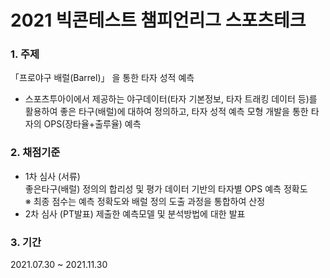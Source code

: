 # 2021 빅콘테스트 챔피언리그 스포츠테크

### 1. 주제  
「프로야구 배럴(Barrel)」 을 통한 타자 성적 예측  
- 스포츠투아이에서 제공하는 야구데이터(타자 기본정보, 타자 트래킹 데이터 등)를 활용하여 좋은 타구(배럴)에 대하여 정의하고, 타자 성적 예측 모형 개발을 통한 타자의 OPS(장타율+출루율) 예측

### 2. 채점기준  
- 1차 심사 (서류)  
좋은타구(배럴) 정의의 합리성 및 평가 데이터 기반의 타자별 OPS 예측 정확도  
※ 최종 점수는 예측 정확도와 배럴 정의 도출 과정을 통합하여 산정  
- 2차 심사 (PT발표)
제출한 예측모델 및 분석방법에 대한 발표  

### 3. 기간
2021.07.30 ~ 2021.11.30
